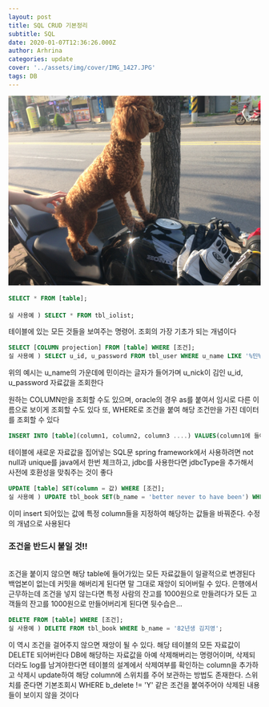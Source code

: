 ```yaml
---
layout: post
title: SQL CRUD 기본정리
subtitle: SQL
date: 2020-01-07T12:36:26.000Z
author: Arhrina
categories: update
cover: '../assets/img/cover/IMG_1427.JPG'
tags: DB
---
```


<img src="https://github.com/arhrina/arhrina.github.io/blob/master/assets/img/cover/IMG_1427.JPG?raw=true">

```SQL
SELECT * FROM [table];

실 사용예 ) SELECT * FROM tbl_iolist;
```

테이블에 있는 모든 것들을 보여주는 명령어. 조회의 가장 기초가 되는 개념이다

```SQL
SELECT [COLUMN projection] FROM [table] WHERE [조건];
실 사용예 ) SELECT u_id, u_password FROM tbl_user WHERE u_name LIKE '%민%' AND u_nick = '김';
```
위의 예시는 u_name의 가운데에 민이라는 글자가 들어가며 u_nick이 김인 u_id, u_password 자료값을 조회한다


원하는 COLUMN만을 조회할 수도 있으며, oracle의 경우 as를 붙여서 임시로 다른 이름으로 보이게 조회할 수도 있다
또, WHERE로 조건을 붙여 해당 조건만을 가진 데이터를 조회할 수 있다


```SQL
INSERT INTO [table](column1, column2, column3 ....) VALUES(column1에 들어갈 값, column2에 들어갈 값, column3에 들어갈 값 ...)
```
테이블에 새로운 자료값을 집어넣는 SQL문
spring framework에서 사용하려면 not null과 unique를 java에서 한번 체크하고, jdbc를 사용한다면 jdbcType을 추가해서 사전에 호환성을 맞춰주는 것이 좋다

```SQL
UPDATE [table] SET(column = 값) WHERE [조건];
실 사용예 ) UPDATE tbl_book SET(b_name = 'better never to have been') WHERE b_author = 'David Benatar';
```
이미 insert 되어있는 값에 특정 column들을 지정하여 해당하는 값들을 바꿔준다. 수정의 개념으로 사용된다<br><h3>조건을 반드시 붙일 것!!</h3><br>
조건을 붙이지 않으면 해당 table에 들어가있는 모든 자료값들이 일괄적으로 변경된다
백업본이 없는데 커밋을 해버리게 된다면 말 그대로 재앙이 되어버릴 수 있다. 은행에서 근무하는데 조건을 넣지 않는다면 특정 사람의 잔고를 1000원으로 만들려다가 모든 고객들의 잔고를 1000원으로 만들어버리게 된다면 뒷수습은...

```SQL
DELETE FROM [table] WHERE [조건];
실 사용예 ) DELETE FROM tbl_book WHERE b_name = '82년생 김지영';
```
이 역시 조건을 걸어주지 않으면 재앙이 될 수 있다. 해당 테이블의 모든 자료값이 DELETE 되어버린다
DB에 해당하는 자료값을 아예 삭제해버리는 명령어이며, 삭제되더라도 log를 남겨야한다면 테이블의 설계에서 삭제여부를 확인하는 column을 추가하고 삭제시 update하여 해당 column에 스위치를 주어 보관하는 방법도 존재한다. 스위치를 준다면 기본조회시 WHERE b_delete != 'Y' 같은 조건을 붙여주어야 삭제된 내용들이 보이지 않을 것이다
